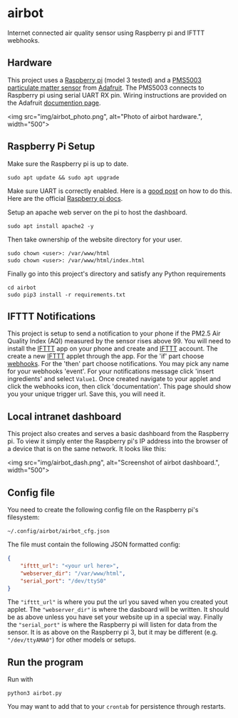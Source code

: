 # airbot

Internet connected air quality sensor using Raspberry pi and IFTTT webhooks.

## Hardware

This project uses a [Raspberry pi](https://www.raspberrypi.org/) (model 3 tested) and a [PMS5003 particulate matter sensor](https://www.adafruit.com/product/3686) from [Adafruit](https://www.adafruit.com/product/3686). The PMS5003 connects to Raspberry pi using serial UART RX pin. Wiring instructions are provided on the Adafruit [documention page](https://learn.adafruit.com/pm25-air-quality-sensor). 

<img src="img/airbot_photo.png", alt="Photo of airbot hardware.", width="500">

## Raspberry Pi Setup

Make sure the Raspberry pi is up to date.
```
sudo apt update && sudo apt upgrade
```

Make sure UART is correctly enabled. Here is a [good post](https://www.circuits.dk/setup-raspberry-pi-3-gpio-uart/) on how to do this. Here are the official [Raspberry pi docs](https://www.raspberrypi.org/forums/viewtopic.php?t=187392).

Setup an apache web server on the pi to host the dashboard.
```
sudo apt install apache2 -y
```

Then take ownership of the website directory for your user.
```
sudo chown <user>: /var/www/html
sudo chown <user>: /var/www/html/index.html
```

Finally go into this project's directory and satisfy any Python requirements
```
cd airbot
sudo pip3 install -r requirements.txt
```

## IFTTT Notifications
This project is setup to send a notification to your phone if the PM2.5 Air Quality Index (AQI) measured by the sensor rises above 99. You will need to install the [IFTTT](https://ifttt.com/) app on your phone and create and [IFTTT](https://ifttt.com/) account. The create a new [IFTTT](https://ifttt.com/) applet through the app. For the 'if' part choose [webhooks](https://ifttt.com/maker_webhooks). For the 'then' part choose notifications. You may pick any name for your webhooks 'event'. For your notifications message click 'insert ingredients' and select `Value1`. Once created navigate to your applet and click the webhooks icon, then click 'documentation'. This page should show you your unique trigger url. Save this, you will need it.

## Local intranet dashboard
This project also creates and serves a basic dashboard from the Raspberry pi. To view it simply enter the Raspberry pi's IP address into the browser of a device that is on the same network. It looks like this:

<img src="img/airbot_dash.png", alt="Screenshot of airbot dashboard.", width="500">

## Config file
You need to create the following config file on the Raspberry pi's filesystem:
```
~/.config/airbot/airbot_cfg.json
```

The file must contain the following JSON formatted config:
```JSON
{
    "ifttt_url": "<your url here>",
    "webserver_dir": "/var/www/html",
    "serial_port": "/dev/ttyS0"
}
```

The `"ifttt_url"` is where you put the url you saved when you created yout applet. The `"webserver_dir"` is where the dasboard will be written. It should be as above unless you have set your website up in a special way. Finally the `"serial_port"` is where the Raspberry pi will listen for data from the sensor. It is as above on the Raspberry pi 3, but it may be different (e.g. `"/dev/ttyAMA0"`) for other models or setups.

## Run the program
Run with 
```
python3 airbot.py
```
You may want to add that to your `crontab` for persistence through restarts.


